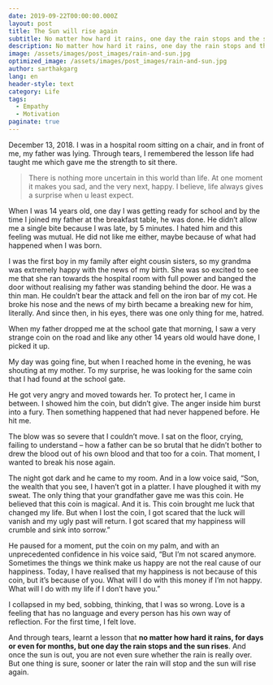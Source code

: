 ```yaml
---
date: 2019-09-22T00:00:00.000Z
layout: post
title: The Sun will rise again
subtitle: No matter how hard it rains, one day the rain stops and the sun rises.
description: No matter how hard it rains, one day the rain stops and the sun rises.
image: /assets/images/post_images/rain-and-sun.jpg
optimized_image: /assets/images/post_images/rain-and-sun.jpg
author: sarthakgarg
lang: en
header-style: text
category: Life
tags:
  - Empathy
  - Motivation
paginate: true
---
```

December 13, 2018. I was in a hospital room sitting on a chair, and in front of me, my father was lying. Through tears, I remembered the lesson life had taught me which gave me the strength to sit there.

> There is nothing more uncertain in this world than life. At one moment it makes you sad, and the very next, happy. I believe, life always gives a surprise when u least expect.

When I was 14 years old, one day I was getting ready for school and by the time I joined my father at the breakfast table, he was done. He didn’t allow me a single bite because I was late, by 5 minutes. I hated him and this feeling was mutual. He did not like me either, maybe because of what had happened when I was born. 

I was the first boy in my family after eight cousin sisters, so my grandma was extremely happy with the news of my birth. She was so excited to see me that she ran towards the hospital room with full power and banged the door without realising my father was standing behind the door. He was a thin man. He couldn’t bear the attack and fell on the iron bar of my cot. He broke his nose and the news of my birth became a breaking new for him, literally. And since then, in his eyes, there was one only thing for me, hatred.

When my father dropped me at the school gate that morning, I saw a very strange coin on the road and like any other 14 years old would have done, I picked it up.

My day was going fine, but when I reached home in the evening, he was shouting at my mother. To my surprise, he was looking for the same coin that I had found at the school gate.

He got very angry and moved towards her. To protect her, I came in between. I showed him the coin, but didn’t give. The anger inside him burst into a fury. Then something happened that had never happened before. He hit me.

The blow was so severe that I couldn’t move. I sat on the floor, crying, failing to understand – how a father can be so brutal that he didn’t bother to drew the blood out of his own blood and that too for a coin. That moment, I wanted to break his nose again.

The night got dark and he came to my room. And in a low voice said, “Son, the wealth that you see, I haven’t got in a platter. I have ploughed it with my sweat. The only thing that your grandfather gave me was this coin. He believed that this coin is magical. And it is. This coin brought me luck that changed my life. But when I lost the coin, I got scared that the luck will vanish and my ugly past will return. I got scared that my happiness will crumble and sink into sorrow.”

He paused for a moment, put the coin on my palm, and with an unprecedented confidence in his voice said, “But I’m not scared anymore. Sometimes the things we think make us happy are not the real cause of our happiness. Today, I have realised that my happiness is not because of this coin, but it’s because of you. What will I do with this money if I’m not happy. What will I do with my life if I don’t have you.”

I collapsed in my bed, sobbing, thinking, that I was so wrong. Love is a feeling that has no language and every person has his own way of reflection. For the first time, I felt love. 

And through tears, learnt a lesson that **no matter how hard it rains, for days or even for months, but one day the rain stops and the sun rises**. And once the sun is out, you are not even sure whether the rain is really over. But one thing is sure, sooner or later the rain will stop and the sun will rise again.